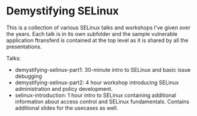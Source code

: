 # Demystifying SELinux

This is a collection of various SELinux talks and workshops I've given over the years. Each talk is in its own subfolder and the sample vulnerable application ftransferd is contained at the top level as it is shared by all the presentations.

Talks:
* demystifying-selinux-part1: 30-minute intro to SELinux and basic issue debugging
* demystifying-selinux-part2: 4 hour workshop introducing SELinux administration and policy development.
* selinux-introduction: 1 hour intro to SELinux containing additional information about access control and SELinux fundamentals. Contains additional slides for the usecases as well.
